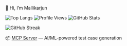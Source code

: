 👋 Hi, I’m Mallikarjun

![Top Langs](https://github-readme-stats.vercel.app/api/top-langs/?username=Mallikarjun-Roddannavar&layout=compact&hide=html)
![Profile Views](https://komarev.com/ghpvc/?username=Mallikarjun-Roddannavar&color=blue&style=flat-square)
![GitHub Stats](https://github-readme-stats.vercel.app/api?username=Mallikarjun-Roddannavar&show_icons=true&theme=gruvbox)

![GitHub Streak](https://github-readme-streak-stats.herokuapp.com/?user=Mallikarjun-Roddannavar&theme=gruvbox)


📦 [MCP Server](https://github.com/Mallikarjun-Roddannavar/ai-testcase-designer-mcp) — AI/ML-powered test case generation

<!---
Mallikarjunkrs/Mallikarjunkrs is a ✨ special ✨ repository because its `README.md` (this file) appears on your GitHub profile.
You can click the Preview link to take a look at your changes.
--->
